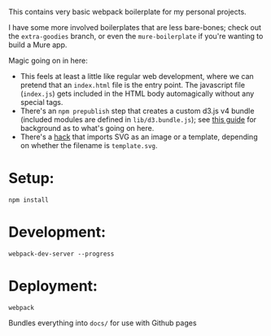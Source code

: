 This contains very basic webpack boilerplate for my personal projects.

I have some more involved boilerplates that are less bare-bones; check out the `extra-goodies` branch, or even the `mure-boilerplate` if you're wanting to build a Mure app.

Magic going on in here:
  - This feels at least a little like regular web development, where we can pretend that an `index.html` file is the entry point. The javascript file (`index.js`) gets included in the HTML body automagically without any special tags.
  - There's an `npm prepublish` step that creates a custom d3.js v4 bundle (included modules are defined in `lib/d3.bundle.js`); see [this guide](http://alex-r-bigelow.github.io/#D3andBabel) for background as to what's going on here.
  - There's a [hack](http://alex-r-bigelow.github.io/#WebpackSVGTemplates) that imports SVG as an image or a template, depending on whether the filename is `template.svg`.

Setup:
======
    npm install

Development:
============
    webpack-dev-server --progress

Deployment:
===========
    webpack
Bundles everything into `docs/` for use with Github pages

